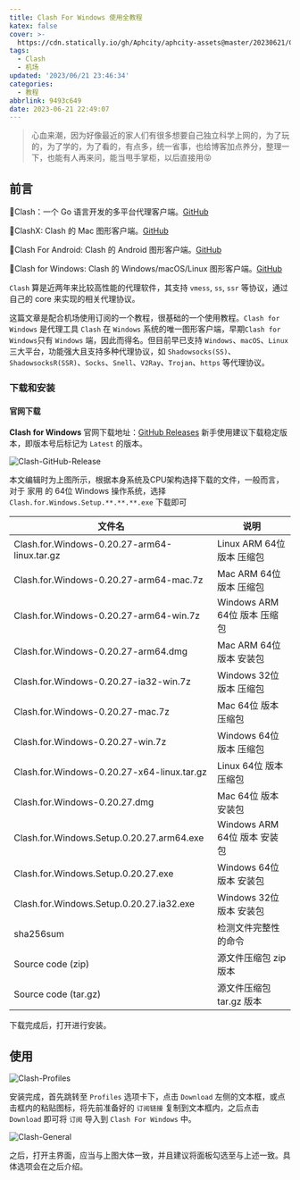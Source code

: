 ```yaml
---
title: Clash For Windows 使用全教程
katex: false
cover: >-
  https://cdn.statically.io/gh/Aphcity/aphcity-assets@master/20230621/Clash-Cover.71yhx8jsqmw0.webp
tags:
  - Clash
  - 机场
updated: '2023/06/21 23:46:34'
categories:
  - 教程
abbrlink: 9493c649
date: 2023-06-21 22:49:07
---
```


> 心血来潮，因为好像最近的家人们有很多想要自己独立科学上网的，为了玩的，为了学的，为了看的，有点多，统一省事，也给博客加点养分，整理一下，也能有人再来问，能当甩手掌柜，以后直接用😝

## 前言

🚩Clash：一个 Go 语言开发的多平台代理客户端。[GitHub](https://github.com/Dreamacro/clash)

🚩ClashX: Clash 的 Mac 图形客户端。[GitHub](https://github.com/yichengchen/clashX)

🚩Clash For Android: Clash 的 Android 图形客户端。[GitHub](https://github.com/Kr328/ClashForAndroid)

🚩Clash for Windows: Clash 的 Windows/macOS/Linux 图形客户端。[GitHub](https://github.com/Fndroid/clash_for_windows_pkg)

`Clash` 算是近两年来比较高性能的代理软件，其支持 `vmess`, `ss`, `ssr` 等协议，通过自己的 core 来实现的相关代理协议。

这篇文章是配合机场使用订阅的一个教程，很基础的一个使用教程。`Clash for Windows` 是代理工具 `Clash` 在 `Windows` 系统的唯一图形客户端，早期`Clash for Windows`只有 `Windows` 端，因此而得名。但目前早已支持 `Windows`、`macOS`、`Linux` 三大平台，功能强大且支持多种代理协议，如 `Shadowsocks(SS)`、`ShadowsocksR(SSR)`、`Socks`、`Snell`、`V2Ray`、`Trojan`、`https` 等代理协议。

### 下载和安装

#### 官网下载

**Clash for Windows** 官网下载地址：[GitHub Releases](https://github.com/Fndroid/clash_for_windows_pkg/releases)
新手使用建议下载稳定版本，即版本号后标记为 `Latest` 的版本。

![Clash-GitHub-Release](https://cdn.statically.io/gh/Aphcity/aphcity-assets@master/20230621/Clash-GitHub-Release.hyq7qmc1zg8.webp)

本文编辑时为上图所示，根据本身系统及CPU架构选择下载的文件，一般而言，对于 家用 的 64位 Windows 操作系统，选择 `Clash.for.Windows.Setup.**.**.**.exe` 下载即可

| 文件名                                       | 说明                         |
| -------------------------------------------- | ---------------------------- |
| Clash.for.Windows-0.20.27-arm64-linux.tar.gz | Linux ARM 64位 版本 压缩包   |
| Clash.for.Windows-0.20.27-arm64-mac.7z       | Mac ARM 64位 版本 压缩包     |
| Clash.for.Windows-0.20.27-arm64-win.7z       | Windows ARM 64位 版本 压缩包 |
| Clash.for.Windows-0.20.27-arm64.dmg          | Mac ARM 64位 版本 安装包     |
| Clash.for.Windows-0.20.27-ia32-win.7z        | Windows 32位 版本 压缩包     |
| Clash.for.Windows-0.20.27-mac.7z             | Mac 64位 版本 压缩包         |
| Clash.for.Windows-0.20.27-win.7z             | Windows 64位 版本 压缩包     |
| Clash.for.Windows-0.20.27-x64-linux.tar.gz   | Linux 64位 版本 压缩包       |
| Clash.for.Windows-0.20.27.dmg                | Mac 64位 版本 安装包         |
| Clash.for.Windows.Setup.0.20.27.arm64.exe    | Windows ARM 64位 版本 安装包 |
| Clash.for.Windows.Setup.0.20.27.exe          | Windows 64位 版本 安装包     |
| Clash.for.Windows.Setup.0.20.27.ia32.exe     | Windows 32位 版本 安装包     |
| sha256sum                                    | 检测文件完整性的命令         |
| Source code (zip)                            | 源文件压缩包 zip 版本        |
| Source code (tar.gz)                         | 源文件压缩包 tar.gz 版本     |

下载完成后，打开进行安装。

## 使用

![Clash-Profiles](https://cdn.statically.io/gh/Aphcity/aphcity-assets@master/20230621/Clash-Profiles.5ixsnkb2fn40.webp)

安装完成，首先跳转至 `Profiles` 选项卡下，点击 `Download` 左侧的文本框，或点击框内的粘贴图标，将先前准备好的 `订阅链接` 复制到文本框内，之后点击 `Download` 即可将 `订阅` 导入到 `Clash For Windows` 中。

![Clash-General](https://cdn.statically.io/gh/Aphcity/aphcity-assets@master/20230621/Clash-General.5cp3n114zz00.webp)

之后，打开主界面，应当与上图大体一致，并且建议将面板勾选至与上述一致。具体选项会在之后介绍。


